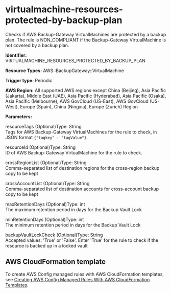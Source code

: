 # virtualmachine\-resources\-protected\-by\-backup\-plan<a name="virtualmachine-resources-protected-by-backup-plan"></a>

Checks if AWS Backup\-Gateway VirtualMachines are protected by a backup plan\. The rule is NON\_COMPLIANT if the Backup\-Gateway VirtualMachine is not covered by a backup plan\. 

**Identifier:** VIRTUALMACHINE\_RESOURCES\_PROTECTED\_BY\_BACKUP\_PLAN

**Resource Types:** AWS::BackupGateway::VirtualMachine

**Trigger type:** Periodic

**AWS Region:** All supported AWS regions except China \(Beijing\), Asia Pacific \(Jakarta\), Middle East \(UAE\), Asia Pacific \(Hyderabad\), Asia Pacific \(Osaka\), Asia Pacific \(Melbourne\), AWS GovCloud \(US\-East\), AWS GovCloud \(US\-West\), Europe \(Spain\), China \(Ningxia\), Europe \(Zurich\) Region

**Parameters:**

resourceTags \(Optional\)Type: String  
Tags for AWS Backup\-Gateway VirtualMachines for the rule to check, in JSON format `{"tagkey" : "tagValue"}`\.

resourceId \(Optional\)Type: String  
ID of AWS Backup\-Gateway VirtualMachine for the rule to check\.

crossRegionList \(Optional\)Type: String  
Comma\-separated list of destination regions for the cross\-region backup copy to be kept

crossAccountList \(Optional\)Type: String  
Comma\-separated list of destination accounts for cross\-account backup copy to be kept

maxRetentionDays \(Optional\)Type: int  
The maximum retention period in days for the Backup Vault Lock

minRetentionDays \(Optional\)Type: int  
The minimum retention period in days for the Backup Vault Lock

backupVaultLockCheck \(Optional\)Type: String  
Accepted values: 'True' or 'False'\. Enter 'True' for the rule to check if the resource is backed up in a locked vault

## AWS CloudFormation template<a name="w2aac12c33c15b9d601c17"></a>

To create AWS Config managed rules with AWS CloudFormation templates, see [Creating AWS Config Managed Rules With AWS CloudFormation Templates](aws-config-managed-rules-cloudformation-templates.md)\.